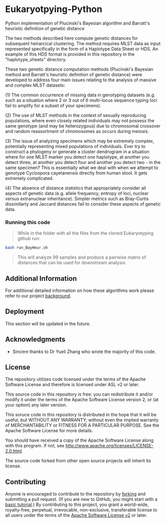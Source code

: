 # Eukaryotpying-Python
Python implementation of Plucinski's Bayesian algorithm and Barratt's heuristic definition of genetic distance

The two methods described here compute genetic distances for subsequent heirarcical clustering. The method requires MLST data as input represented specifically in the form of a Haplotype Data Sheet or HDS. An example of this HDS format is provided in this repository in the "haplotype_sheets" directory. 

These two genetic distance computation methods (Plucinski's Bayesian method and Barratt's heuristic definition of genetic distance) were developed to address four main issues relating to the analysis of massive and complex MLST datasets:

(1) The common occurrence of missing data in genotyping datasets (e.g. such as a situation where 2 or 3 out of 6 multi-locus sequence typing loci fail to amplify for a subset of your specimens).

(2) The use of MLST methods in the context of sexually reproducing populations, where even closely related individuals may not possess the same genotype (and may be heterozygous) due to chromosomal crossover and random reassortment of chromosomes as occurs during meiosis.

(3) The issue of analyzing specimens which may be extremely complex, potentially representing mixed populations of individuals. Ever try to construct a phylogeny or generate a cluster dendrogram in a situation where for one MLST marker you detect one haplotype, at another you detect three, at another you detect four and another you detect two - in the same specimen? This is essentially what we deal with when we attempt to genotype Cyclospora cayetanensis directly from human stool. It gets extremely complicated.

(4) The absence of distance statistics that appropriately consider all aspects of genetic data (e.g. allele frequency, entropy of loci, nuclear versus extranuclear inheritance). Simpler metrics such as Bray-Curtis dissimilarty and Jaccard distances fail to consider these aspects of genetic data.



### Running this code

>While in the folder with all the files from the cloned Eukaryotyping github run:

```bash
bash run_BayHeur.sh
```
> This will analyze 99 samples and produce a pairwise matrix of distances that can be used for downstream analysis.  


## Additional Information

For additional detailed information on how these algorithms work please refer to our project [background](background.md).


## Deployment

<!-- need to update once on SciComp and CDCgov github -->

This section will be updated in the future.


## Acknowledgments

* Sincere thanks to Dr Yueli Zhang who wrote the majority of this code.


## License
The repository utilizes code licensed under the terms of the Apache Software
License and therefore is licensed under ASL v2 or later.

This source code in this repository is free: you can redistribute it and/or modify it under
the terms of the Apache Software License version 2, or (at your option) any
later version.

This soruce code in this repository is distributed in the hope that it will be useful, but WITHOUT ANY
WARRANTY; without even the implied warranty of MERCHANTABILITY or FITNESS FOR A
PARTICULAR PURPOSE. See the Apache Software License for more details.

You should have received a copy of the Apache Software License along with this
program. If not, see http://www.apache.org/licenses/LICENSE-2.0.html

The source code forked from other open source projects will inherit its license.


## Contributing
Anyone is encouraged to contribute to the repository by [forking](https://help.github.com/articles/fork-a-repo)
and submitting a pull request. (If you are new to GitHub, you might start with a
[basic tutorial](https://help.github.com/articles/set-up-git).) By contributing
to this project, you grant a world-wide, royalty-free, perpetual, irrevocable,
non-exclusive, transferable license to all users under the terms of the
[Apache Software License v2](http://www.apache.org/licenses/LICENSE-2.0.html) or
later.
